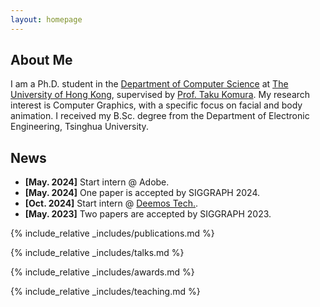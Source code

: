 ```yaml
---
layout: homepage
---
```


## About Me

I am a Ph.D. student in the [Department of Computer Science](https://cs.hku.hk/) at [The University of Hong Kong](https://www.hku.hk/), supervised by [Prof. Taku Komura](https://www.cs.hku.hk/index.php/people/academic-staff/taku). My research interest is Computer Graphics, with a specific focus on facial and body animation. I received my B.Sc. degree from the Department of Electronic Engineering, Tsinghua University.

## News
- **[May. 2024]** Start intern @ Adobe.
- **[May. 2024]** One paper is accepted by SIGGRAPH 2024.
- **[Oct. 2024]** Start intern @ [Deemos Tech.](https://hyperhuman.deemos.com/). 
- **[May. 2023]** Two papers are accepted by SIGGRAPH 2023.

{% include_relative _includes/publications.md %}

{% include_relative _includes/talks.md %}

{% include_relative _includes/awards.md %}

{% include_relative _includes/teaching.md %}
